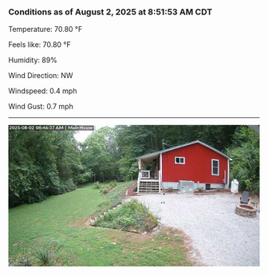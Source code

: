 ### Conditions as of August 2, 2025 at 8:51:53 AM CDT 

Temperature: 70.80 &deg;F

Feels like: 70.80 &deg;F

Humidity: 89%

Wind Direction: NW

Windspeed: 0.4 mph

Wind Gust: 0.7 mph

---

<img src="./images/latest.jpeg"/>

